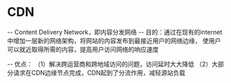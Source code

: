 # CDN
  -- Content Delivery Network，即内容分发网络
  -- 目的：通过在现有的internet中增加一层新的网络架构，将网站的内容发布到最接近用户的网络边缘，
     使用户可以就近取得所需的内容，提高用户访问网络的响应速度

  -- 优点：
      （1）解决跨运营商和跨地域访问的问题，访问延时大大降低
      （2）大部分请求在CDN边缘节点完成，CDN起到了分流作用，减轻源站负载
